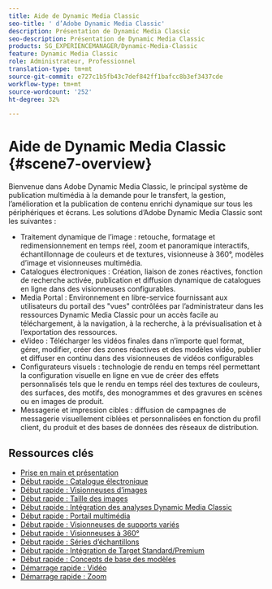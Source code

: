```yaml
---
title: Aide de Dynamic Media Classic
seo-title: ' d’Adobe Dynamic Media Classic'
description: Présentation de Dynamic Media Classic
seo-description: Présentation de Dynamic Media Classic
products: SG_EXPERIENCEMANAGER/Dynamic-Media-Classic
feature: Dynamic Media Classic
role: Administrateur, Professionnel
translation-type: tm+mt
source-git-commit: e727c1b5fb43c7def842ff1bafcc8b3ef3437cde
workflow-type: tm+mt
source-wordcount: '252'
ht-degree: 32%

---
```



# Aide de Dynamic Media Classic {#scene7-overview}

Bienvenue dans Adobe Dynamic Media Classic, le principal système de publication multimédia à la demande pour le transfert, la gestion, l’amélioration et la publication de contenu enrichi dynamique sur tous les périphériques et écrans. Les solutions d’Adobe Dynamic Media Classic sont les suivantes :

* Traitement dynamique de l’image : retouche, formatage et redimensionnement en temps réel, zoom et panoramique interactifs, échantillonnage de couleurs et de textures, visionneuse à 360°, modèles d’image et visionneuses multimédia.
* Catalogues électroniques : Création, liaison de zones réactives, fonction de recherche activée, publication et diffusion dynamique de catalogues en ligne dans des visionneuses configurables.
* Media Portal : Environnement en libre-service fournissant aux utilisateurs du portail des &quot;vues&quot; contrôlées par l’administrateur dans les ressources Dynamic Media Classic pour un accès facile au téléchargement, à la navigation, à la recherche, à la prévisualisation et à l’exportation des ressources.
* eVideo : Télécharger les vidéos finales dans n’importe quel format, gérer, modifier, créer des zones réactives et des modèles vidéo, publier et diffuser en continu dans des visionneuses de vidéos configurables
* Configurateurs visuels : technologie de rendu en temps réel permettant la configuration visuelle en ligne en vue de créer des effets personnalisés tels que le rendu en temps réel des textures de couleurs, des surfaces, des motifs, des monogrammes et des gravures en scènes ou en images de produit.
* Messagerie et impression cibles : diffusion de campagnes de messagerie visuellement ciblées et personnalisées en fonction du profil client, du produit et des bases de données des réseaux de distribution.

## Ressources clés

* [Prise en main et présentation](/help/dmc-platform-overview.md)
* [Début rapide : Catalogue électronique](/help/quick-start-ecatalog.md)
* [Début rapide : Visionneuses d’images](/help/quick-start-image-sets.md)
* [Début rapide : Taille des images](/help/quick-start-image-sizing.md)
* [Début rapide : Intégration des analyses Dynamic Media Classic](/help/quick-start-integrating-dmc-analytics.md)
* [Début rapide : Portail multimédia](/help/quick-start-media-portal-administration.md)
* [Début rapide : Visionneuses de supports variés](/help/quick-start-mixed-media-sets.md)
* [Début rapide : Visionneuses à 360°](/help/quick-start-spin-sets.md)
* [Début rapide : Séries d’échantillons](/help/quick-start-swatch-sets.md)
* [Début rapide : Intégration de Target Standard/Premium](/help/quick-start-target-integration.md)
* [Début rapide : Concepts de base des modèles](/help/quick-start-template-basics.md)
* [Démarrage rapide : Vidéo](/help/quick-start-video.md)
* [Démarrage rapide : Zoom](/help/quick-start-zoom.md)

